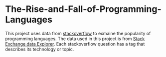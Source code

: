 # The-Rise-and-Fall-of-Programming-Languages
This project uses data from [stackoverflow](https://stackoverflow.com/) to exmaine the popularity of programming languages.
The data used in this project is from [Stack Exchange data Explorer](https://stackoverflow.com/).
Each stackoverflow question has a tag that describes its technology or topic. 
